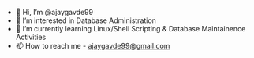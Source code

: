 - 👋 Hi, I’m @ajaygavde99
- 👀 I’m interested in Database Administration
- 🌱 I’m currently learning Linux/Shell Scripting & Database Maintainence Activities
- 📫 How to reach me - ajaygavde99@gmail.com

<!---
ajaygavde99/ajaygavde99 is a ✨ special ✨ repository because its `README.md` (this file) appears on your GitHub profile.
You can click the Preview link to take a look at your changes.
--->
